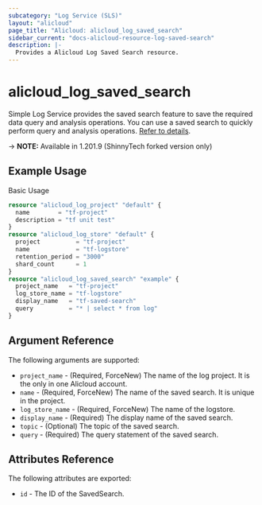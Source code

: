 ```yaml
---
subcategory: "Log Service (SLS)"
layout: "alicloud"
page_title: "Alicloud: alicloud_log_saved_search"
sidebar_current: "docs-alicloud-resource-log-saved-search"
description: |-
  Provides a Alicloud Log Saved Search resource.
---
```


# alicloud\_log\_saved\_search
Simple Log Service provides the saved search feature to save the required data query and analysis operations. You can use a saved search to quickly perform query and analysis operations.
[Refer to details](https://www.alibabacloud.com/help/en/sls/user-guide/saved-search).

-> **NOTE:** Available in 1.201.9 (ShinnyTech forked version only)

## Example Usage

Basic Usage

```terraform
resource "alicloud_log_project" "default" {
  name        = "tf-project"
  description = "tf unit test"
}
resource "alicloud_log_store" "default" {
  project          = "tf-project"
  name             = "tf-logstore"
  retention_period = "3000"
  shard_count      = 1
}
resource "alicloud_log_saved_search" "example" {
  project_name   = "tf-project"
  log_store_name = "tf-logstore"
  display_name   = "tf-saved-search"
  query          = "* | select * from log"
}
```


## Argument Reference

The following arguments are supported:

* `project_name` - (Required, ForceNew) The name of the log project. It is the only in one Alicloud account.
* `name` - (Required, ForceNew) The name of the saved search. It is unique in the project.
* `log_store_name` - (Required, ForceNew) The name of the logstore.
* `display_name` - (Required) The display name of the saved search.
* `topic` - (Optional) The topic of the saved search.
* `query` - (Required) The query statement of the saved search.

## Attributes Reference

The following attributes are exported:

* `id` - The ID of the SavedSearch.
